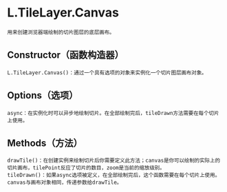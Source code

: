 #   L.TileLayer.Canvas
    用来创建浏览器端绘制的切片图层的底层画布。
##  Constructor（函数构造器）
    L.TileLayer.Canvas()：通过一个具有选项的对象来实例化一个切片图层画布对象。
##  Options（选项）
    async：在实例化时可以异步地绘制切片。在全部绘制完后，tileDrawn方法需要在每个切片上使用。
##  Methods（方法）
    drawTile()：在创建实例来绘制切片后你需要定义此方法；canvas是你可以绘制的实际上的切片画布，tilePoint反应了切片的数目，zoom是当前的缩放级别。
    tileDrawn()：如果async选项被定义，在全部绘制完后，这个函数需要在每个切片上使用。canvas与画布对象相同，传递参数给drawTile。